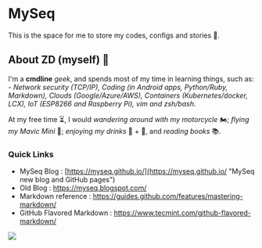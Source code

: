 # MySeq
This is the space for me to store my codes, configs and stories :speech_balloon:. 

## About ZD (myself) 💬
I'm a **cmdline** _geek_, and spends most of my time in learning things, such as: - *Network security (TCP/IP), Coding (in Android apps, Python/Ruby, Markdown), Clouds (Google/Azure/AWS), Containers (Kubernetes/docker, LCX), IoT (ESP8266 and Raspberry Pi), vim and zsh/bash*. 

At my free time :hourglass_flowing_sand:, I would *wandering around with my motorcycle* :motorcycle:; *flying my Mavic Mini* :helicopter:; *enjoying my drinks* :wine_glass: + :beers:, and *reading books* :books:. 

### Quick Links
 - MySeq Blog : [https://myseq.github.io/](https://myseq.github.io/ "MySeq new blog and GitHub pages")
 - Old Blog : https://myseq.blogspot.com/
 - Markdown reference : https://guides.github.com/features/mastering-markdown/
 - GitHub Flavored Markdown : https://www.tecmint.com/github-flavored-markdown/

![](https://komarev.com/ghpvc/?username=myseq&color=green)

<!--
 - Fun on Markdown : [Those funny Funguloids!](https://sourceforge.net/p/funguloids/bugs/markdown_syntax "Those Funny Funguloids!") 
-->

<!--
**myseq/myseq** is a ✨ _special_ ✨ repository because its `README.md` (this file) appears on your GitHub profile.

### Hi there 👋

Here are some ideas to get you started:

- 🔭 I’m currently working on ...
- 🌱 I’m currently learning ...
- 👯 I’m looking to collaborate on ...
- 🤔 I’m looking for help with ...
- 💬 Ask me about ...
- 📫 How to reach me: ...
- 😄 Pronouns: ...
- ⚡ Fun fact: ...
-->
